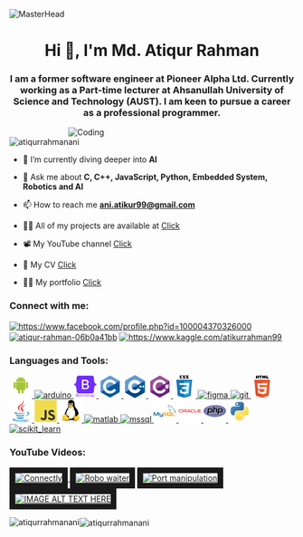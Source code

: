![MasterHead](https://mir-s3-cdn-cf.behance.net/project_modules/fs/54b6c068097599.5b50bca476b9b.gif)
<h1 align="center">Hi 👋, I'm Md. Atiqur Rahman</h1>
<h3 align="center">I am a former software engineer at Pioneer Alpha Ltd. Currently working as a Part-time lecturer at Ahsanullah University of Science and Technology (AUST). I am keen to pursue a career as a professional programmer.</h3>
<img align="right" alt="Coding" width="400" src="https://github.com/AtiqurRahmanAni/AtiqurRahmanAni/assets/56642339/2632cd0c-17db-4e80-8051-01ffa7e55444">

<p align="left"> <img src="https://komarev.com/ghpvc/?username=atiqurrahmanani&label=Profile%20views&color=0e75b6&style=flat" alt="atiqurrahmanani" /> </p>


<!-- - 🔭 I’m currently working on **** -->

- 🌱 I’m currently diving deeper into **AI**

- 💬 Ask me about **C, C++, JavaScript, Python, Embedded System, Robotics and AI**

- 📫 How to reach me **ani.atikur99@gmail.com**

- 👨‍💻 All of my projects are available at [Click](https://github.com/AtiqurRahmanAni)

- 📽️ My YouTube channel [Click](https://www.youtube.com/channel/UC_87uQgmvAlbjmnIZcCIe_w)

- 📄 My CV [Click](https://drive.google.com/file/d/1Vx5F6Iai9h_KZ7X0vdGvPvfaUtR6Wgrx/view)

- 🙍‍♂️ My portfolio [Click](https://atiqurrahmanani.github.io)

<h3 align="left">Connect with me:</h3>
<p align="left">
<a href="https://www.facebook.com/profile.php?id=100004370326000" target="blank"><img align="center" src="https://raw.githubusercontent.com/rahuldkjain/github-profile-readme-generator/master/src/images/icons/Social/facebook.svg" alt="https://www.facebook.com/profile.php?id=100004370326000" height="30" width="40" /></a>
<a href="https://linkedin.com/in/atiqur-rahman-06b0a41bb" target="blank"><img align="center" src="https://raw.githubusercontent.com/rahuldkjain/github-profile-readme-generator/master/src/images/icons/Social/linked-in-alt.svg" alt="atiqur-rahman-06b0a41bb" height="30" width="40" /></a>
<a href="https://www.kaggle.com/atikurrahman99" target="blank"><img align="center" src="https://raw.githubusercontent.com/rahuldkjain/github-profile-readme-generator/master/src/images/icons/Social/kaggle.svg" alt="https://www.kaggle.com/atikurrahman99" height="30" width="40" /></a>


<h3 align="left">Languages and Tools:</h3>
<p align="left"> <a href="https://developer.android.com" target="_blank" rel="noreferrer"> <img src="https://raw.githubusercontent.com/devicons/devicon/master/icons/android/android-original-wordmark.svg" alt="android" width="40" height="40"/> </a> <a href="https://www.arduino.cc/" target="_blank" rel="noreferrer"> <img src="https://cdn.worldvectorlogo.com/logos/arduino-1.svg" alt="arduino" width="40" height="40"/> </a> <a href="https://getbootstrap.com" target="_blank" rel="noreferrer"> <img src="https://raw.githubusercontent.com/devicons/devicon/master/icons/bootstrap/bootstrap-plain-wordmark.svg" alt="bootstrap" width="40" height="40"/> </a> <a href="https://www.cprogramming.com/" target="_blank" rel="noreferrer"> <img src="https://raw.githubusercontent.com/devicons/devicon/master/icons/c/c-original.svg" alt="c" width="40" height="40"/> </a> <a href="https://www.w3schools.com/cpp/" target="_blank" rel="noreferrer"> <img src="https://raw.githubusercontent.com/devicons/devicon/master/icons/cplusplus/cplusplus-original.svg" alt="cplusplus" width="40" height="40"/> </a> <a href="https://www.w3schools.com/cs/" target="_blank" rel="noreferrer"> <img src="https://raw.githubusercontent.com/devicons/devicon/master/icons/csharp/csharp-original.svg" alt="csharp" width="40" height="40"/> </a> <a href="https://www.w3schools.com/css/" target="_blank" rel="noreferrer"> <img src="https://raw.githubusercontent.com/devicons/devicon/master/icons/css3/css3-original-wordmark.svg" alt="css3" width="40" height="40"/> </a> <a href="https://www.figma.com/" target="_blank" rel="noreferrer"> <img src="https://www.vectorlogo.zone/logos/figma/figma-icon.svg" alt="figma" width="40" height="40"/> </a> <a href="https://git-scm.com/" target="_blank" rel="noreferrer"> <img src="https://www.vectorlogo.zone/logos/git-scm/git-scm-icon.svg" alt="git" width="40" height="40"/> </a> <a href="https://www.w3.org/html/" target="_blank" rel="noreferrer"> <img src="https://raw.githubusercontent.com/devicons/devicon/master/icons/html5/html5-original-wordmark.svg" alt="html5" width="40" height="40"/> </a> <a href="https://www.java.com" target="_blank" rel="noreferrer"> <img src="https://raw.githubusercontent.com/devicons/devicon/master/icons/java/java-original.svg" alt="java" width="40" height="40"/> </a> <a href="https://developer.mozilla.org/en-US/docs/Web/JavaScript" target="_blank" rel="noreferrer"> <img src="https://raw.githubusercontent.com/devicons/devicon/master/icons/javascript/javascript-original.svg" alt="javascript" width="40" height="40"/> </a> <a href="https://www.linux.org/" target="_blank" rel="noreferrer"> <img src="https://raw.githubusercontent.com/devicons/devicon/master/icons/linux/linux-original.svg" alt="linux" width="40" height="40"/> </a> <a href="https://www.mathworks.com/" target="_blank" rel="noreferrer"> <img src="https://upload.wikimedia.org/wikipedia/commons/2/21/Matlab_Logo.png" alt="matlab" width="40" height="40"/> </a> <a href="https://www.microsoft.com/en-us/sql-server" target="_blank" rel="noreferrer"> <img src="https://www.svgrepo.com/show/303229/microsoft-sql-server-logo.svg" alt="mssql" width="40" height="40"/> </a> <a href="https://www.mysql.com/" target="_blank" rel="noreferrer"> <img src="https://raw.githubusercontent.com/devicons/devicon/master/icons/mysql/mysql-original-wordmark.svg" alt="mysql" width="40" height="40"/> </a> <a href="https://www.oracle.com/" target="_blank" rel="noreferrer"> <img src="https://raw.githubusercontent.com/devicons/devicon/master/icons/oracle/oracle-original.svg" alt="oracle" width="40" height="40"/> </a> <a href="https://www.php.net" target="_blank" rel="noreferrer"> <img src="https://raw.githubusercontent.com/devicons/devicon/master/icons/php/php-original.svg" alt="php" width="40" height="40"/> </a> <a href="https://www.python.org" target="_blank" rel="noreferrer"> <img src="https://raw.githubusercontent.com/devicons/devicon/master/icons/python/python-original.svg" alt="python" width="40" height="40"/> </a> <a href="https://scikit-learn.org/" target="_blank" rel="noreferrer"> <img src="https://upload.wikimedia.org/wikipedia/commons/0/05/Scikit_learn_logo_small.svg" alt="scikit_learn" width="40" height="40"/> </a> </p>


<h3 align="left">YouTube Videos:</h3>

<a href="https://youtu.be/_J3AWlX1bZGZY36B"
   target="_blank"><img src="https://i.ytimg.com/vi/doNflwl3nys/0.jpg" 
   alt="Connectly" width="240" height="180" border="10" />
<a href="https://youtu.be/fkcC4ygjQmU"
   target="_blank"><img src="http://img.youtube.com/vi/fkcC4ygjQmU/0.jpg" 
alt="Robo waiter" width="240" height="180" border="10" /></a>
<a href="https://youtu.be/__dsA5tToHI"
   target="_blank"><img src="http://img.youtube.com/vi/__dsA5tToHI/0.jpg" 
alt="Port manipulation" width="240" height="180" border="10" /></a>
<a href="https://youtu.be/Zb3qbIdM7zQ"
   target="_blank"><img src="http://img.youtube.com/vi/Zb3qbIdM7zQ/0.jpg" 
alt="IMAGE ALT TEXT HERE" width="240" height="180" border="10" /></a>



<p><img align="left" src="https://github-readme-stats.vercel.app/api/top-langs?username=atiqurrahmanani&show_icons=true&theme=dark&locale=en&layout=compact" alt="atiqurrahmanani" /></p>

<p><img align="center" src="https://github-readme-stats.vercel.app/api?username=atiqurrahmanani&show_icons=true&theme=dark&locale=en" alt="atiqurrahmanani" /></p>
   
</div>

<!---<p><img align="center" src="https://github-readme-streak-stats.herokuapp.com/?user=atiqurrahmanani&" alt="atiqurrahmanani" /></p>--->
